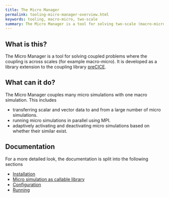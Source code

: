 ```yaml
---
title: The Micro Manager
permalink: tooling-micro-manager-overview.html
keywords: tooling, macro-micro, two-scale
summary: The Micro Manager is a tool for solving two-scale (macro-micro) coupled problems using the coupling library preCICE.
---
```


## What is this?

The Micro Manager is a tool for solving coupled problems where the coupling is across scales (for example macro-micro). It is developed as a library extension to the coupling library [preCICE](https://www.precice.org/).

## What can it do?

The Micro Manager couples many micro simulations with one macro simulation. This includes

- transferring scalar and vector data to and from a large number of micro simulations.
- running micro simulations in parallel using MPI.
- adaptively activating and deactivating micro simulations based on whether their similar exist.

## Documentation

For a more detailed look, the documentation is split into the following sections

- [Installation](tooling-micro-manager-installation.html)
- [Micro simulation as callable library](tooling-micro-manager-micro-simulation-callable-library.html)
- [Configuration](tooling-micro-manager-configuration.html)
- [Running](tooling-micro-manager-running.html)
